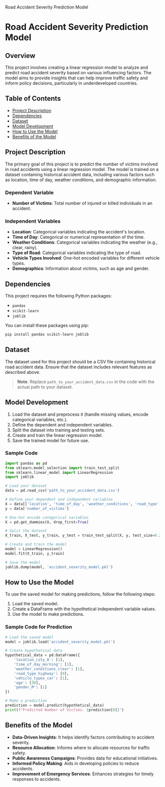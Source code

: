 Road Accident Severity Prediction Model

# Road Accident Severity Prediction Model

## Overview
This project involves creating a linear regression model to analyze and predict road accident severity based on various influencing factors. The model aims to provide insights that can help improve traffic safety and inform policy decisions, particularly in underdeveloped countries.

## Table of Contents
- [Project Description](#project-description)
- [Dependencies](#dependencies)
- [Dataset](#dataset)
- [Model Development](#model-development)
- [How to Use the Model](#how-to-use-the-model)
- [Benefits of the Model](#benefits-of-the-model)

## Project Description
The primary goal of this project is to predict the number of victims involved in road accidents using a linear regression model. The model is trained on a dataset containing historical accident data, including various factors such as location, time of day, weather conditions, and demographic information.

### Dependent Variable
- **Number of Victims**: Total number of injured or killed individuals in an accident.

### Independent Variables
- **Location**: Categorical variables indicating the accident's location.
- **Time of Day**: Categorical or numerical representation of the time.
- **Weather Conditions**: Categorical variables indicating the weather (e.g., clear, rainy).
- **Type of Road**: Categorical variables indicating the type of road.
- **Vehicle Types Involved**: One-hot encoded variables for different vehicle types.
- **Demographics**: Information about victims, such as age and gender.

## Dependencies
This project requires the following Python packages:
- `pandas`
- `scikit-learn`
- `joblib`

You can install these packages using pip:

```bash
pip install pandas scikit-learn joblib
```

## Dataset
The dataset used for this project should be a CSV file containing historical road accident data. Ensure that the dataset includes relevant features as described above.

> **Note**: Replace `path_to_your_accident_data.csv` in the code with the actual path to your dataset.

## Model Development
1. Load the dataset and preprocess it (handle missing values, encode categorical variables, etc.).
2. Define the dependent and independent variables.
3. Split the dataset into training and testing sets.
4. Create and train the linear regression model.
5. Save the trained model for future use.

### Sample Code
```python
import pandas as pd
from sklearn.model_selection import train_test_split
from sklearn.linear_model import LinearRegression
import joblib

# Load your dataset
data = pd.read_csv('path_to_your_accident_data.csv')

# Define your dependent and independent variables
X = data[['location', 'time_of_day', 'weather_conditions', 'road_type', 'vehicle_types', 'age', 'gender']]
y = data['number_of_victims']

# One-hot encode categorical variables
X = pd.get_dummies(X, drop_first=True)

# Split the dataset
X_train, X_test, y_train, y_test = train_test_split(X, y, test_size=0.2, random_state=42)

# Create and train the model
model = LinearRegression()
model.fit(X_train, y_train)

# Save the model
joblib.dump(model, 'accident_severity_model.pkl')
```

## How to Use the Model
To use the saved model for making predictions, follow the following steps:

1. Load the saved model.
2. Create a DataFrame with the hypothetical independent variable values.
3. Use the model to make predictions.

### Sample Code for Prediction
```python
# Load the saved model
model = joblib.load('accident_severity_model.pkl')

# Create hypothetical data
hypothetical_data = pd.DataFrame({
    'location_city_A': [1],
    'time_of_day_morning': [1],
    'weather_conditions_clear': [1],
    'road_type_highway': [0],
    'vehicle_types_car': [1],
    'age': [30],
    'gender_M': [1]
})

# Make a prediction
prediction = model.predict(hypothetical_data)
print(f"Predicted Number of Victims: {prediction[0]}")
```

## Benefits of the Model
- **Data-Driven Insights**: It helps identify factors contributing to accident severity.
- **Resource Allocation**: Informs where to allocate resources for traffic safety.
- **Public Awareness Campaigns**: Provides data for educational initiatives.
- **Informed Policy Making**: Aids in developing policies to reduce accidents.
- **Improvement of Emergency Services**: Enhances strategies for timely responses to accidents.
